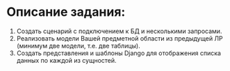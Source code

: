 # Описание задания: 

1. Создать сценарий с подключением к БД и несколькими запросами.
2. Реализовать модели Вашей предметной области из предыдущей ЛР (минимум две модели, т.е. две таблицы).
3. Создать представления и шаблоны Django для отображения списка данных по каждой из сущностей.
